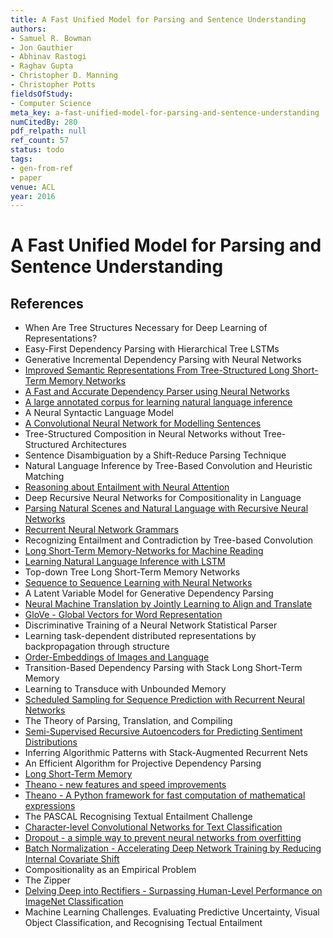 ```yaml
---
title: A Fast Unified Model for Parsing and Sentence Understanding
authors:
- Samuel R. Bowman
- Jon Gauthier
- Abhinav Rastogi
- Raghav Gupta
- Christopher D. Manning
- Christopher Potts
fieldsOfStudy:
- Computer Science
meta_key: a-fast-unified-model-for-parsing-and-sentence-understanding
numCitedBy: 280
pdf_relpath: null
ref_count: 57
status: todo
tags:
- gen-from-ref
- paper
venue: ACL
year: 2016
---
```


# A Fast Unified Model for Parsing and Sentence Understanding

## References

- When Are Tree Structures Necessary for Deep Learning of Representations?
- Easy-First Dependency Parsing with Hierarchical Tree LSTMs
- Generative Incremental Dependency Parsing with Neural Networks
- [Improved Semantic Representations From Tree-Structured Long Short-Term Memory Networks](./improved-semantic-representations-from-tree-structured-long-short-term-memory-networks.md)
- [A Fast and Accurate Dependency Parser using Neural Networks](./a-fast-and-accurate-dependency-parser-using-neural-networks.md)
- [A large annotated corpus for learning natural language inference](./a-large-annotated-corpus-for-learning-natural-language-inference.md)
- A Neural Syntactic Language Model
- [A Convolutional Neural Network for Modelling Sentences](./a-convolutional-neural-network-for-modelling-sentences.md)
- Tree-Structured Composition in Neural Networks without Tree-Structured Architectures
- Sentence Disambiguation by a Shift-Reduce Parsing Technique
- Natural Language Inference by Tree-Based Convolution and Heuristic Matching
- [Reasoning about Entailment with Neural Attention](./reasoning-about-entailment-with-neural-attention.md)
- Deep Recursive Neural Networks for Compositionality in Language
- [Parsing Natural Scenes and Natural Language with Recursive Neural Networks](./parsing-natural-scenes-and-natural-language-with-recursive-neural-networks.md)
- [Recurrent Neural Network Grammars](./recurrent-neural-network-grammars.md)
- Recognizing Entailment and Contradiction by Tree-based Convolution
- [Long Short-Term Memory-Networks for Machine Reading](./long-short-term-memory-networks-for-machine-reading.md)
- [Learning Natural Language Inference with LSTM](./learning-natural-language-inference-with-lstm.md)
- Top-down Tree Long Short-Term Memory Networks
- [Sequence to Sequence Learning with Neural Networks](./sequence-to-sequence-learning-with-neural-networks.md)
- A Latent Variable Model for Generative Dependency Parsing
- [Neural Machine Translation by Jointly Learning to Align and Translate](./neural-machine-translation-by-jointly-learning-to-align-and-translate.md)
- [GloVe - Global Vectors for Word Representation](./glove-global-vectors-for-word-representation.md)
- Discriminative Training of a Neural Network Statistical Parser
- Learning task-dependent distributed representations by backpropagation through structure
- [Order-Embeddings of Images and Language](./order-embeddings-of-images-and-language.md)
- Transition-Based Dependency Parsing with Stack Long Short-Term Memory
- Learning to Transduce with Unbounded Memory
- [Scheduled Sampling for Sequence Prediction with Recurrent Neural Networks](./scheduled-sampling-for-sequence-prediction-with-recurrent-neural-networks.md)
- The Theory of Parsing, Translation, and Compiling
- [Semi-Supervised Recursive Autoencoders for Predicting Sentiment Distributions](./semi-supervised-recursive-autoencoders-for-predicting-sentiment-distributions.md)
- Inferring Algorithmic Patterns with Stack-Augmented Recurrent Nets
- An Efficient Algorithm for Projective Dependency Parsing
- [Long Short-Term Memory](./long-short-term-memory.md)
- [Theano - new features and speed improvements](./theano-new-features-and-speed-improvements.md)
- [Theano - A Python framework for fast computation of mathematical expressions](./theano-a-python-framework-for-fast-computation-of-mathematical-expressions.md)
- The PASCAL Recognising Textual Entailment Challenge
- [Character-level Convolutional Networks for Text Classification](./character-level-convolutional-networks-for-text-classification.md)
- [Dropout - a simple way to prevent neural networks from overfitting](./dropout-a-simple-way-to-prevent-neural-networks-from-overfitting.md)
- [Batch Normalization - Accelerating Deep Network Training by Reducing Internal Covariate Shift](./batch-normalization-accelerating-deep-network-training-by-reducing-internal-covariate-shift.md)
- Compositionality as an Empirical Problem
- The Zipper
- [Delving Deep into Rectifiers - Surpassing Human-Level Performance on ImageNet Classification](./delving-deep-into-rectifiers-surpassing-human-level-performance-on-imagenet-classification.md)
- Machine Learning Challenges. Evaluating Predictive Uncertainty, Visual Object Classification, and Recognising Tectual Entailment
